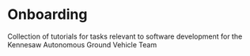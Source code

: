 # Onboarding
Collection of tutorials for tasks relevant to software development for the Kennesaw Autonomous Ground Vehicle Team
